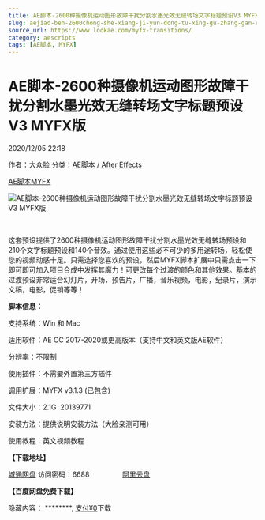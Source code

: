 ```yaml
---
title: AE脚本-2600种摄像机运动图形故障干扰分割水墨光效无缝转场文字标题预设V3 MYFX版
slug: aejiao-ben-2600chong-she-xiang-ji-yun-dong-tu-xing-gu-zhang-gan-rao-fen-ge-shui-mo-guang-xiao-wu-feng-zhuan-chang-wen-zi-biao-ti-yu-she-v3-myfxban
source_url: https://www.lookae.com/myfx-transitions/
category: aescripts
tags: [AE脚本, MYFX]
---
```

# AE脚本-2600种摄像机运动图形故障干扰分割水墨光效无缝转场文字标题预设V3 MYFX版

2020/12/05 22:18

作者：大众脸
分类：[AE脚本](https://www.lookae.com/after-effects/aescripts/) / [After Effects](https://www.lookae.com/after-effects/)

[AE脚本](https://www.lookae.com/tag/ae%e8%84%9a%e6%9c%ac/)[MYFX](https://www.lookae.com/tag/myfx/)

![AE脚本-2600种摄像机运动图形故障干扰分割水墨光效无缝转场文字标题预设V3 MYFX版](https://www.lookae.com/wp-content/uploads/2020/12/2600-Transitions-MYFX.jpg "AE脚本-2600种摄像机运动图形故障干扰分割水墨光效无缝转场文字标题预设V3 MYFX版-LookAE.com")

﻿

这套预设提供了2600种摄像机运动图形故障干扰分割水墨光效无缝转场预设和210个文字标题预设和140个音效。通过使用这些必不可少的多用途转场，轻松使您的视频动感十足。只需选择您喜欢的预设，然后MYFX脚本扩展中只需点击一下即可即可加入项目合成中发挥其魔力！可更改每个过渡的颜色和其他效果。基本的过渡预设非常适合幻灯片，开场，预告片，广播，音乐视频，电影，纪录片，演示文稿，电影，促销等等！

**脚本信息：**

支持系统：Win 和 Mac

适用软件：AE CC 2017-2020或更高版本（支持中文和英文版AE软件）

分辨率：不限制

使用插件：不需要外置第三方插件

调用扩展：MYFX v3.1.3 (已包含)

文件大小：2.1G  20139771

安装方法：提供说明安装方法（大脸亲测可用）

使用教程：英文视频教程

**【下载地址】**

[城通网盘](https://url70.ctfile.com/f/2827370-1467053512-622741?p=4431) 访问密码：6688                 [阿里云盘](https://www.alipan.com/s/8gsSNTiu4sY)

**【百度网盘免费下载】**

隐藏内容：
\*\*\*\*\*\*\*\*,
[支付¥0](https://www.lookae.com/wp-login.php?redirect_to=https%3A%2F%2Fwww.lookae.com%2Fmyfx-transitions%2F)下载
